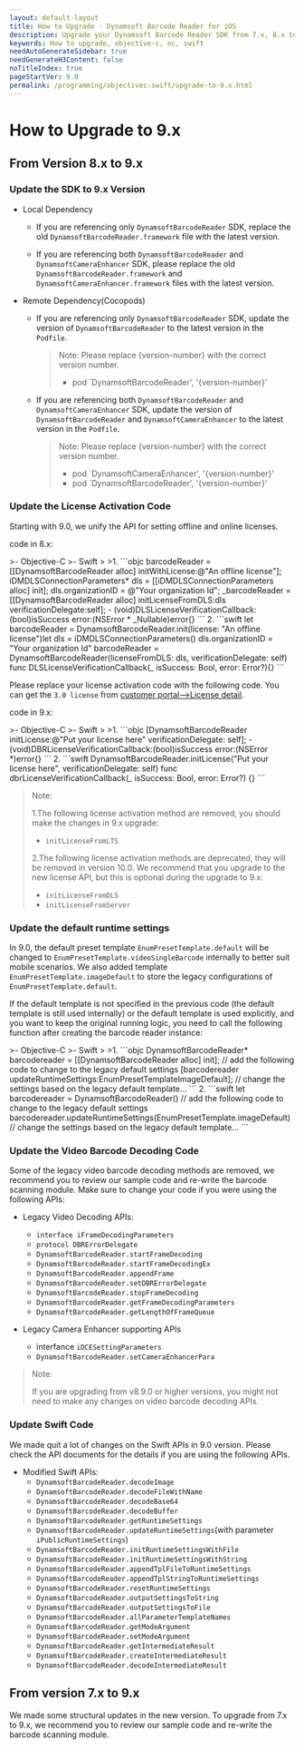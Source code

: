 ```yaml
---
layout: default-layout
title: How to Upgrade - Dynamsoft Barcode Reader for iOS
description: Upgrade your Dynamsoft Barcode Reader SDK from 7.x, 8.x to 9.x along with its license activation code, decoding code, and default settings for iOS.
keywords: How to upgrade, objective-c, oc, swift
needAutoGenerateSidebar: true
needGenerateH3Content: false
noTitleIndex: true
pageStartVer: 9.0
permalink: /programming/objectivec-swift/upgrade-to-9.x.html
---
```


# How to Upgrade to 9.x

## From Version 8.x to 9.x

### Update the SDK to 9.x Version

- Local Dependency
  - If you are referencing only `DynamsoftBarcodeReader` SDK, replace the old `DynamsoftBarcodeReader.framework` file with the latest version.

  - If you are referencing both `DynamsoftBarcodeReader` and `DynamsoftCameraEnhancer` SDK, please replace the old `DynamsoftBarcodeReader.framework` and `DynamsoftCameraEnhancer.framework` files with the latest version.

- Remote Dependency(Cocopods)
  - If you are referencing only `DynamsoftBarcodeReader` SDK, update the version of `DynamsoftBarcodeReader` to the latest version in the `Podfile`.
    >Note: Please replace {version-number} with the correct version number.
    >- pod `DynamsoftBarcodeReader', '{version-number}'

  - If you are referencing both `DynamsoftBarcodeReader` and `DynamsoftCameraEnhancer` SDK, update the version of `DynamsoftBarcodeReader` and `DynamsoftCameraEnhancer` to the latest version in the `Podfile`.
    >Note: Please replace {version-number} with the correct version number.
    >- pod `DynamsoftCameraEnhancer', '{version-number}'
    >- pod `DynamsoftBarcodeReader', '{version-number}'

### Update the License Activation Code

Starting with 9.0, we unify the API for setting offline and online licenses.

code in 8.x:

<div class="sample-code-prefix"></div>
>- Objective-C
>- Swift
>
>1. 
```objc
barcodeReader = [[DynamsoftBarcodeReader alloc] initWithLicense:@"An offline license"];
iDMDLSConnectionParameters* dls = [[iDMDLSConnectionParameters alloc] init];
dls.organizationID = @"Your organization Id";
_barcodeReader = [[DynamsoftBarcodeReader alloc] initLicenseFromDLS:dls verificationDelegate:self];
- (void)DLSLicenseVerificationCallback:(bool)isSuccess error:(NSError * _Nullable)error{}
```
2. 
```swift
let barcodeReader = DynamsoftBarcodeReader.init(license: "An offline license")let dls = iDMDLSConnectionParameters()
dls.organizationID = "Your organization Id"
barcodeReader = DynamsoftBarcodeReader(licenseFromDLS: dls, verificationDelegate: self)
func DLSLicenseVerificationCallback(_ isSuccess: Bool, error: Error?){}
```

Please replace your license activation code with the following code. You can get the `3.0 license` from [customer portal-->License detail](#update-the-license-activation-code).

code in 9.x:

<div class="sample-code-prefix"></div>
>- Objective-C
>- Swift
>
>1. 
```objc
[DynamsoftBarcodeReader initLicense:@"Put your license here" verificationDelegate: self];
- (void)DBRLicenseVerificationCallback:(bool)isSuccess error:(NSError *)error{}
```
2. 
```swift
DynamsoftBarcodeReader.initLicense("Put your license here", verificationDelegate: self)
func dbrLicenseVerificationCallback(_ isSuccess: Bool, error: Error?) {}
```

> Note:  
>  
> 1.The following license activation method are removed, you should make the changes in 9.x upgrade:
> - `initLicenseFromLTS`
>
> 2.The following license activation methods are deprecated, they will be removed in version 10.0. We recommend that you upgrade to the new license API, but this is optional during the upgrade to 9.x:
>  
> - `initLicenseFromDLS`
> - `initLicenseFromServer`

### Update the default runtime settings

In 9.0, the default preset template `EnumPresetTemplate.default` will be changed to `EnumPresetTemplate.videoSingleBarcode` internally to better suit mobile scenarios. We also added template `EnumPresetTemplate.imageDefault` to store the legacy configurations of `EnumPresetTemplate.default`.

If the default template is not specified in the previous code (the default template is still used internally) or the default template is used explicitly, and you want to keep the original running logic, you need to call the following function after creating the barcode reader instance:

<div class="sample-code-prefix"></div>
>- Objective-C
>- Swift
>
>1. 
```objc
DynamsoftBarcodeReader* barcodereader = [[DynamsoftBarcodeReader alloc] init];
// add the following code to change to the legacy default settings
[barcodereader updateRuntimeSettings:EnumPresetTemplateImageDefault];
// change the settings based on the legacy default template...
```
2. 
```swift
let barcodereader = DynamsoftBarcodeReader()
// add the following code to change to the legacy default settings
barcodereader.updateRuntimeSettings(EnumPresetTemplate.imageDefault)
// change the settings based on the legacy default template...
```

### Update the Video Barcode Decoding Code

Some of the legacy video barcode decoding methods are removed, we recommend you to review our sample code and re-write the barcode scanning module. Make sure to change your code if you were using the following APIs:

- Legacy Video Decoding APIs:
  - `interface iFrameDecodingParameters`
  - `protocol DBRErrorDelegate`
  - `DynamsoftBarcodeReader.startFrameDecoding`
  - `DynamsoftBarcodeReader.startFrameDecodingEx`
  - `DynamsoftBarcodeReader.appendFrame`
  - `DynamsoftBarcodeReader.setDBRErrorDelegate`
  - `DynamsoftBarcodeReader.stopFrameDecoding`
  - `DynamsoftBarcodeReader.getFrameDecodingParameters`
  - `DynamsoftBarcodeReader.getLengthOfFrameQueue`

- Legacy Camera Enhancer supporting APIs
  - interfance `iDCESettingParameters`
  - `DynamsoftBarcodeReader.setCameraEnhancerPara`

> Note:  
>
> If you are upgrading from v8.9.0 or higher versions, you might not need to make any changes on video barcode decoding APIs.

### Update Swift Code

We made quit a lot of changes on the Swift APIs in 9.0 version. Please check the API documents for the details if you are using the following APIs.

- Modified Swift APIs:
  - `DynamsoftBarcodeReader.decodeImage`
  - `DynamsoftBarcodeReader.decodeFileWithName`
  - `DynamsoftBarcodeReader.decodeBase64`
  - `DynamsoftBarcodeReader.decodeBuffer`
  - `DynamsoftBarcodeReader.getRuntimeSettings`
  - `DynamsoftBarcodeReader.updateRuntimeSettings`(with parameter `iPublicRuntimeSettings`)
  - `DynamsoftBarcodeReader.initRuntimeSettingsWithFile`
  - `DynamsoftBarcodeReader.initRuntimeSettingsWithString`
  - `DynamsoftBarcodeReader.appendTplFileToRuntimeSettings`
  - `DynamsoftBarcodeReader.appendTplStringToRuntimeSettings`
  - `DynamsoftBarcodeReader.resetRuntimeSettings`
  - `DynamsoftBarcodeReader.outputSettingsToString`
  - `DynamsoftBarcodeReader.outputSettingsToFile`
  - `DynamsoftBarcodeReader.allParameterTemplateNames`
  - `DynamsoftBarcodeReader.getModeArgument`
  - `DynamsoftBarcodeReader.setModeArgument`
  - `DynamsoftBarcodeReader.getIntermediateResult`
  - `DynamsoftBarcodeReader.createIntermediateResult`
  - `DynamsoftBarcodeReader.decodeIntermediateResult`


## From version 7.x to 9.x

We made some structural updates in the new version. To upgrade from 7.x to 9.x, we recommend you to review our sample code and re-write the barcode scanning module.
